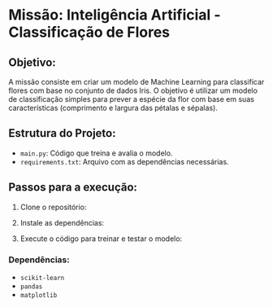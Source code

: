# Missão: Inteligência Artificial - Classificação de Flores

## Objetivo:
A missão consiste em criar um modelo de Machine Learning para classificar flores com base no conjunto de dados Iris. O objetivo é utilizar um modelo de classificação simples para prever a espécie da flor com base em suas características (comprimento e largura das pétalas e sépalas).

## Estrutura do Projeto:
- `main.py`: Código que treina e avalia o modelo.
- `requirements.txt`: Arquivo com as dependências necessárias.
  
## Passos para a execução:

1. Clone o repositório:

2. Instale as dependências:

3. Execute o código para treinar e testar o modelo:

### Dependências:
- `scikit-learn`
- `pandas`
- `matplotlib`
